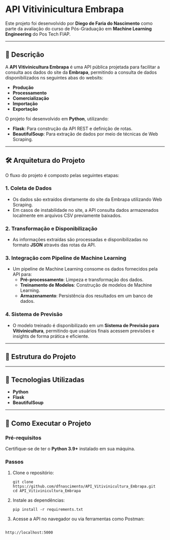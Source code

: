 # API Vitivinicultura Embrapa  

Este projeto foi desenvolvido por **Diego de Faria do Nascimento** como parte da avaliação do curso de Pós-Graduação em **Machine Learning Engineering** do Pos Tech FIAP.  

---

## 📄 Descrição  

A **API Vitivinicultura Embrapa** é uma API pública projetada para facilitar a consulta aos dados do site da **Embrapa**, permitindo a consulta de dados disponibilizados ns seguintes abas do websits:  

- **Produção**  
- **Processamento**  
- **Comercialização**  
- **Importação**  
- **Exportação**  

O projeto foi desenvolvido em **Python**, utilizando:  
- **Flask**: Para construção da API REST e definição de rotas.  
- **BeautifulSoup**: Para extração de dados por meio de técnicas de Web Scraping.  

---

## 🛠️ Arquitetura do Projeto  

O fluxo do projeto é composto pelas seguintes etapas:  

### **1. Coleta de Dados**  
- Os dados são extraídos diretamente do site da Embrapa utilizando Web Scraping.  
- Em casos de instabilidade no site, a API consulta dados armazenados localmente em arquivos CSV previamente baixados.  

### **2. Transformação e Disponibilização**  
- As informações extraídas são processadas e disponibilizadas no formato **JSON** através das rotas da API.  

### **3. Integração com Pipeline de Machine Learning**  
- Um pipeline de Machine Learning consome os dados fornecidos pela API para:  
  - **Pré-processamento**: Limpeza e transformação dos dados.  
  - **Treinamento de Modelos**: Construção de modelos de Machine Learning.  
  - **Armazenamento**: Persistência dos resultados em um banco de dados.  

### **4. Sistema de Previsão**  
- O modelo treinado é disponibilizado em um **Sistema de Previsão para Vitivinicultura**, permitindo que usuários finais acessem previsões e insights de forma prática e eficiente.  

---

## 📂 Estrutura do Projeto  



---

## 🚀 Tecnologias Utilizadas  

- **Python**  
- **Flask**  
- **BeautifulSoup**  

---

## 📝 Como Executar o Projeto  

### Pré-requisitos  
Certifique-se de ter o **Python 3.9+** instalado em sua máquina.  

### Passos  

1. Clone o repositório:  
   ```
   git clone https://github.com/dfnascimento/API_Vitivinicultura_Embrapa.git
   cd API_Vitivinicultura_Embrapa
   ```
2. Instale as dependências:

   ```
   pip install -r requirements.txt
   ```
4. Acesse a API no navegador ou via ferramentas como Postman:

```

http://localhost:5000

```
